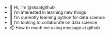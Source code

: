 - 👋 Hi, I’m @sksatgithub
- 👀 I’m interested in learning new things
- 🌱 I’m currently learning python for data science
- 💞️ I’m looking to collaborate on data science
- 📫 How to reach me using message at github

<!---
sksatgithub/sksatgithub is a ✨ special ✨ repository because its `README.md` (this file) appears on your GitHub profile.
You can click the Preview link to take a look at your changes.
--->
